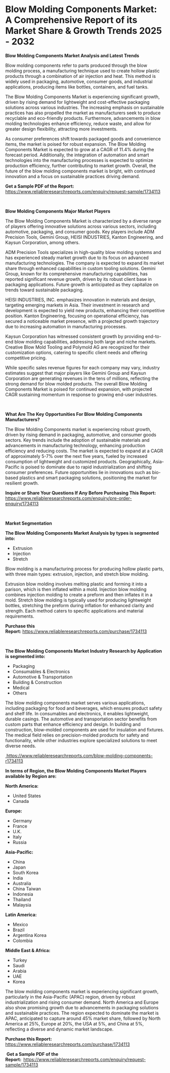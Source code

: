 <p><h1>Blow Molding Components Market: A Comprehensive Report of its Market Share & Growth Trends 2025 - 2032</h1></p><p><strong>Blow Molding Components Market Analysis and Latest Trends</strong></p>
<p><p>Blow molding components refer to parts produced through the blow molding process, a manufacturing technique used to create hollow plastic products through a combination of air injection and heat. This method is widely used in packaging, automotive, consumer goods, and industrial applications, producing items like bottles, containers, and fuel tanks.</p><p>The Blow Molding Components Market is experiencing significant growth, driven by rising demand for lightweight and cost-effective packaging solutions across various industries. The increasing emphasis on sustainable practices has also propelled the market as manufacturers seek to produce recyclable and eco-friendly products. Furthermore, advancements in blow molding technologies enhance efficiency, reduce waste, and allow for greater design flexibility, attracting more investments.</p><p>As consumer preferences shift towards packaged goods and convenience items, the market is poised for robust expansion. The Blow Molding Components Market is expected to grow at a CAGR of 11.4% during the forecast period. Additionally, the integration of automation and smart technologies into the manufacturing processes is expected to optimize production efficiency, further contributing to market growth. Overall, the future of the blow molding components market is bright, with continued innovation and a focus on sustainable practices driving demand.</p></p>
<p><strong>Get a Sample PDF of the Report:&nbsp;</strong> <a href="https://www.reliableresearchreports.com/enquiry/request-sample/1734113?utm_campaign=3514&utm_medium=2&utm_source=Github&utm_content=ia&utm_term=16042025&utm_id=blow-molding-components">https://www.reliableresearchreports.com/enquiry/request-sample/1734113</a></p>
<p>&nbsp;</p>
<p><strong>Blow Molding Components Major Market Players</strong></p>
<p><p>The Blow Molding Components Market is characterized by a diverse range of players offering innovative solutions across various sectors, including automotive, packaging, and consumer goods. Key players include ADM Precision Tools, Gemini Group, HEISI INDUSTRIES, Kanton Engineering, and Kaysun Corporation, among others.</p><p>ADM Precision Tools specializes in high-quality blow molding systems and has experienced steady market growth due to its focus on advanced manufacturing technologies. The company is expected to expand its market share through enhanced capabilities in custom tooling solutions. Gemini Group, known for its comprehensive manufacturing capabilities, has reported significant revenue growth, driven by its robust client base in packaging applications. Future growth is anticipated as they capitalize on trends toward sustainable packaging.</p><p>HEISI INDUSTRIES, INC. emphasizes innovation in materials and design, targeting emerging markets in Asia. Their investment in research and development is expected to yield new products, enhancing their competitive position. Kanton Engineering, focusing on operational efficiency, has secured a noticeable market presence, with a projected growth trajectory due to increasing automation in manufacturing processes.</p><p>Kaysun Corporation has witnessed consistent growth by providing end-to-end blow molding capabilities, addressing both large and niche markets. Creative Blow Mold Tooling and Polymold AG are recognized for their customization options, catering to specific client needs and offering competitive pricing.</p><p>While specific sales revenue figures for each company may vary, industry estimates suggest that major players like Gemini Group and Kaysun Corporation are generating revenues in the tens of millions, reflecting the strong demand for blow molded products. The overall Blow Molding Components Market is poised for continued expansion, with projected CAGR sustaining momentum in response to growing end-user industries.</p></p>
<p>&nbsp;</p>
<p><strong>What Are The Key Opportunities For Blow Molding Components Manufacturers?</strong></p>
<p><p>The Blow Molding Components market is experiencing robust growth, driven by rising demand in packaging, automotive, and consumer goods sectors. Key trends include the adoption of sustainable materials and advancements in manufacturing technology, enhancing production efficiency and reducing costs. The market is expected to expand at a CAGR of approximately 5-7% over the next five years, fueled by increased consumption of lightweight and customized products. Geographically, Asia-Pacific is poised to dominate due to rapid industrialization and shifting consumer preferences. Future opportunities lie in innovations such as bio-based plastics and smart packaging solutions, positioning the market for resilient growth.</p></p>
<p><strong>Inquire or Share Your Questions If Any Before Purchasing This Report:</strong> <a href="https://www.reliableresearchreports.com/enquiry/pre-order-enquiry/1734113?utm_campaign=3514&utm_medium=2&utm_source=Github&utm_content=ia&utm_term=16042025&utm_id=blow-molding-components">https://www.reliableresearchreports.com/enquiry/pre-order-enquiry/1734113</a></p>
<p>&nbsp;</p>
<p><strong>Market Segmentation</strong></p>
<p><strong>The Blow Molding Components Market Analysis by types is segmented into:</strong></p>
<p><ul><li>Extrusion</li><li>Injection</li><li>Stretch</li></ul></p>
<p><p>Blow molding is a manufacturing process for producing hollow plastic parts, with three main types: extrusion, injection, and stretch blow molding. </p><p>Extrusion blow molding involves melting plastic and forming it into a parison, which is then inflated within a mold. Injection blow molding combines injection molding to create a preform and then inflates it in a mold. Stretch blow molding is typically used for producing lightweight bottles, stretching the preform during inflation for enhanced clarity and strength. Each method caters to specific applications and material requirements.</p></p>
<p><strong>Purchase this Report:&nbsp;</strong><a href="https://www.reliableresearchreports.com/purchase/1734113?utm_campaign=3514&utm_medium=2&utm_source=Github&utm_content=ia&utm_term=16042025&utm_id=blow-molding-components">https://www.reliableresearchreports.com/purchase/1734113</a></p>
<p>&nbsp;</p>
<p><strong>The Blow Molding Components Market Industry Research by Application is segmented into:</strong></p>
<p><ul><li>Packaging</li><li>Consumables & Electronics</li><li>Automotive & Transportation</li><li>Building & Construction</li><li>Medical</li><li>Others</li></ul></p>
<p><p>The blow molding components market serves various applications, including packaging for food and beverages, which ensures product safety and shelf life. In consumables and electronics, it enables lightweight, durable casings. The automotive and transportation sector benefits from custom parts that enhance efficiency and design. In building and construction, blow-molded components are used for insulation and fixtures. The medical field relies on precision-molded products for safety and functionality, while other industries explore specialized solutions to meet diverse needs.</p></p>
<p><a href="https://www.reliableresearchreports.com/blow-molding-components-r1734113?utm_campaign=3514&utm_medium=2&utm_source=Github&utm_content=ia&utm_term=16042025&utm_id=blow-molding-components">&nbsp;https://www.reliableresearchreports.com/blow-molding-components-r1734113</a></p>
<p><strong>In terms of Region, the Blow Molding Components Market Players available by Region are:</strong></p>
<p>
    <p> <strong> North America: </strong>
        <ul>
            <li>United States</li>
            <li>Canada</li>
        </ul>
        </p> 
    <p> <strong> Europe: </strong>
        <ul>
            <li>Germany</li>
            <li>France</li>
            <li>U.K.</li>
            <li>Italy</li>
            <li>Russia</li>
        </ul>
        </p> 
    <p> <strong> Asia-Pacific: </strong>
        <ul>
            <li>China</li>
            <li>Japan</li>
            <li>South Korea</li>
            <li>India</li>
            <li>Australia</li>
            <li>China Taiwan</li>
            <li>Indonesia</li>
            <li>Thailand</li>
            <li>Malaysia</li>
        </ul>
        </p> 
    <p> <strong> Latin America: </strong>
        <ul>
            <li>Mexico</li>
            <li>Brazil</li>
            <li>Argentina Korea</li>
            <li>Colombia</li>
        </ul>
        </p> 
    <p> <strong> Middle East & Africa: </strong>
        <ul>
            <li>Turkey</li>
            <li>Saudi</li>
            <li>Arabia</li>
            <li>UAE</li>
            <li>Korea</li>
        </ul>
    </p>
    </p>
<p><p>The blow molding components market is experiencing significant growth, particularly in the Asia-Pacific (APAC) region, driven by robust industrialization and rising consumer demand. North America and Europe also show promising growth due to advancements in packaging solutions and sustainable practices. The region expected to dominate the market is APAC, anticipated to capture around 45% market share, followed by North America at 25%, Europe at 20%, the USA at 5%, and China at 5%, reflecting a diverse and dynamic market landscape.</p></p>
<p><strong>Purchase this Report: </strong><a href="https://www.reliableresearchreports.com/purchase/1734113?utm_campaign=3514&utm_medium=2&utm_source=Github&utm_content=ia&utm_term=16042025&utm_id=blow-molding-components">https://www.reliableresearchreports.com/purchase/1734113</a></p>
<p>&nbsp;<strong>Get a Sample PDF of the Report:&nbsp;&nbsp;</strong><a href="https://www.reliableresearchreports.com/enquiry/request-sample/1734113?utm_campaign=3514&utm_medium=2&utm_source=Github&utm_content=ia&utm_term=16042025&utm_id=blow-molding-components">https://www.reliableresearchreports.com/enquiry/request-sample/1734113</a></p>
<p><strong></strong></p>
<p><p></p><p></p><p></p></p>